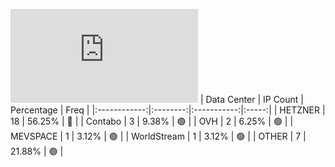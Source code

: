 ![Diagramm](https://github.com/obajay/StateSync-snapshots/blob/main/Projects/Hypersign/1/README.md)
| Data Center | IP Count | Percentage | Freq |
|:------------:|:--------:|:-----------:|:-----:|
| HETZNER | 18 | 56.25% | 🔴 |
| Contabo | 3 | 9.38% | 🟢 |
| OVH | 2 | 6.25% | 🟢 |
| MEVSPACE | 1 | 3.12% | 🟢 |
| WorldStream | 1 | 3.12% | 🟢 |
| OTHER | 7 | 21.88% | 🟢 |